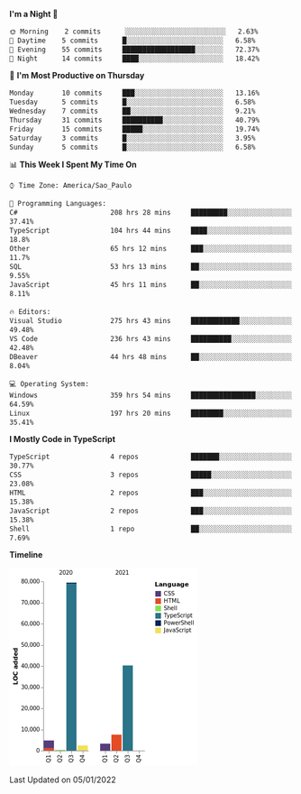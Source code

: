 <!--START_SECTION:waka-->
**I'm a Night 🦉** 

```text
🌞 Morning    2 commits      ░░░░░░░░░░░░░░░░░░░░░░░░░   2.63% 
🌆 Daytime    5 commits      █░░░░░░░░░░░░░░░░░░░░░░░░   6.58% 
🌃 Evening    55 commits     ██████████████████░░░░░░░   72.37% 
🌙 Night      14 commits     ████░░░░░░░░░░░░░░░░░░░░░   18.42%

```
📅 **I'm Most Productive on Thursday** 

```text
Monday       10 commits     ███░░░░░░░░░░░░░░░░░░░░░░   13.16% 
Tuesday      5 commits      █░░░░░░░░░░░░░░░░░░░░░░░░   6.58% 
Wednesday    7 commits      ██░░░░░░░░░░░░░░░░░░░░░░░   9.21% 
Thursday     31 commits     ██████████░░░░░░░░░░░░░░░   40.79% 
Friday       15 commits     █████░░░░░░░░░░░░░░░░░░░░   19.74% 
Saturday     3 commits      █░░░░░░░░░░░░░░░░░░░░░░░░   3.95% 
Sunday       5 commits      █░░░░░░░░░░░░░░░░░░░░░░░░   6.58%

```


📊 **This Week I Spent My Time On** 

```text
⌚︎ Time Zone: America/Sao_Paulo

💬 Programming Languages: 
C#                       208 hrs 28 mins     █████████░░░░░░░░░░░░░░░░   37.41% 
TypeScript               104 hrs 44 mins     ████░░░░░░░░░░░░░░░░░░░░░   18.8% 
Other                    65 hrs 12 mins      ███░░░░░░░░░░░░░░░░░░░░░░   11.7% 
SQL                      53 hrs 13 mins      ██░░░░░░░░░░░░░░░░░░░░░░░   9.55% 
JavaScript               45 hrs 11 mins      ██░░░░░░░░░░░░░░░░░░░░░░░   8.11%

🔥 Editors: 
Visual Studio            275 hrs 43 mins     ████████████░░░░░░░░░░░░░   49.48% 
VS Code                  236 hrs 43 mins     ██████████░░░░░░░░░░░░░░░   42.48% 
DBeaver                  44 hrs 48 mins      ██░░░░░░░░░░░░░░░░░░░░░░░   8.04%

💻 Operating System: 
Windows                  359 hrs 54 mins     ████████████████░░░░░░░░░   64.59% 
Linux                    197 hrs 20 mins     ████████░░░░░░░░░░░░░░░░░   35.41%

```

**I Mostly Code in TypeScript** 

```text
TypeScript               4 repos             ███████░░░░░░░░░░░░░░░░░░   30.77% 
CSS                      3 repos             █████░░░░░░░░░░░░░░░░░░░░   23.08% 
HTML                     2 repos             ███░░░░░░░░░░░░░░░░░░░░░░   15.38% 
JavaScript               2 repos             ███░░░░░░░░░░░░░░░░░░░░░░   15.38% 
Shell                    1 repo              ██░░░░░░░░░░░░░░░░░░░░░░░   7.69%

```


**Timeline**

![Chart not found](https://raw.githubusercontent.com/jonhoffmam/jonhoffmam/master/charts/bar_graph.png) 


 Last Updated on 05/01/2022
<!--END_SECTION:waka-->

